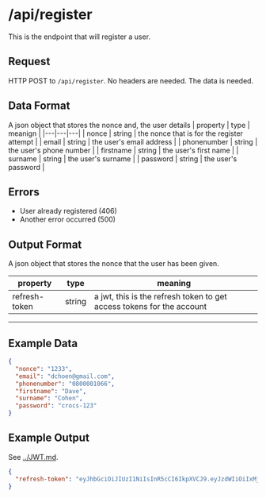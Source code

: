 # /api/register
This is the endpoint that will register a user.

## Request
HTTP POST to `/api/register`. No headers are needed. The data is needed.

## Data Format
A json object that stores the nonce and, the user details
| property | type | meanign |
|---|---|---|
| nonce | string | the nonce that is for the register attempt |
| email | string | the user's email address |
| phonenumber | string | the user's phone number |
| firstname | string | the user's first name |
| surname | string | the user's surname |
| password | string | the user's password |

## Errors
 - User already registered (406)
 - Another error occurred (500)

## Output Format
A json object that stores the nonce that the user has been given.

| property | type | meaning |
|---|---|---|
| refresh-token | string | a jwt, this is the refresh token to get access tokens for the account |

---

## Example Data
```json
{
  "nonce": "1233",
  "email": "dchoen@gmail.com",
  "phonenumber": "0800001066",
  "firstname": "Dave",
  "surname": "Cohen",
  "password": "crocs-123"
}

```

## Example Output
See [../JWT.md](../JWT.md).
```json
{
  "refresh-token": "eyJhbGciOiJIUzI1NiIsInR5cCI6IkpXVCJ9.eyJzdWIiOiIxMjM0NTY3ODkwIiwibmFtZSI6IkpvaG4gRG9lIiwiaWF0IjoxNTE2MjM5MDIyfQ.SflKxwRJSMeKKF2QT4fwpMeJf36POk6yJV_adQssw5c"
}
```
